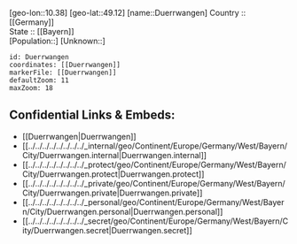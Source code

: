 ﻿---
location: [49.12,10.38] 
mapzoom: [7,12] 
mapmarker: city 
type: City
tags:
- geo/City


SpocWebEntityId: 29942
isDeleted: false
confidential: public

---
[geo-lon::10.38] 
[geo-lat::49.12] 
[name::Duerrwangen] 
Country :: [[Germany]]  
State :: [[Bayern]]  
[Population::] 
[Unknown::] 


```leaflet
id: Duerrwangen
coordinates: [[Duerrwangen]] 
markerFile: [[Duerrwangen]] 
defaultZoom: 11 
maxZoom: 18
```


## Confidential Links & Embeds: 
- [[Duerrwangen|Duerrwangen]]  
- [[../../../../../../../../_internal/geo/Continent/Europe/Germany/West/Bayern/City/Duerrwangen.internal|Duerrwangen.internal]] 
- [[../../../../../../../../_protect/geo/Continent/Europe/Germany/West/Bayern/City/Duerrwangen.protect|Duerrwangen.protect]] 
- [[../../../../../../../../_private/geo/Continent/Europe/Germany/West/Bayern/City/Duerrwangen.private|Duerrwangen.private]] 
- [[../../../../../../../../_personal/geo/Continent/Europe/Germany/West/Bayern/City/Duerrwangen.personal|Duerrwangen.personal]] 
- [[../../../../../../../../_secret/geo/Continent/Europe/Germany/West/Bayern/City/Duerrwangen.secret|Duerrwangen.secret]] 
